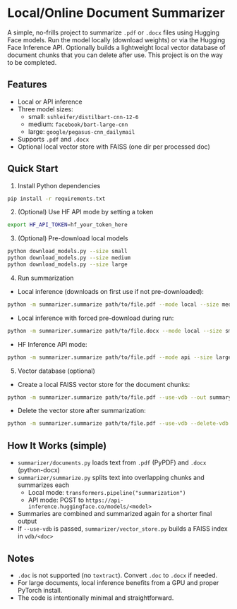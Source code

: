 # Local/Online Document Summarizer

A simple, no-frills project to summarize `.pdf` or `.docx` files using Hugging Face models. Run the model locally (download weights) or via the Hugging Face Inference API. Optionally builds a lightweight local vector database of document chunks that you can delete after use. This project is on the way to be completed.

## Features

- Local or API inference
- Three model sizes:
  - small: `sshleifer/distilbart-cnn-12-6`
  - medium: `facebook/bart-large-cnn`
  - large: `google/pegasus-cnn_dailymail`
- Supports `.pdf` and `.docx`
- Optional local vector store with FAISS (one dir per processed doc)

## Quick Start

1) Install Python dependencies

```bash
pip install -r requirements.txt
```

2) (Optional) Use HF API mode by setting a token

```bash
export HF_API_TOKEN=hf_your_token_here
```

3) (Optional) Pre-download local models

```bash
python download_models.py --size small
python download_models.py --size medium
python download_models.py --size large
```

4) Run summarization

- Local inference (downloads on first use if not pre-downloaded):

```bash
python -m summarizer.summarize path/to/file.pdf --mode local --size medium --out summary.txt
```

- Local inference with forced pre-download during run:

```bash
python -m summarizer.summarize path/to/file.docx --mode local --size small --download --out my_summary.txt
```

- HF Inference API mode:

```bash
python -m summarizer.summarize path/to/file.pdf --mode api --size large --out api_summary.txt
```

5) Vector database (optional)

- Create a local FAISS vector store for the document chunks:

```bash
python -m summarizer.summarize path/to/file.pdf --use-vdb --out summary.txt
```

- Delete the vector store after summarization:

```bash
python -m summarizer.summarize path/to/file.pdf --use-vdb --delete-vdb --out summary.txt
```

## How It Works (simple)

- `summarizer/documents.py` loads text from `.pdf` (PyPDF) and `.docx` (python-docx)
- `summarizer/summarize.py` splits text into overlapping chunks and summarizes each
  - Local mode: `transformers.pipeline("summarization")`
  - API mode: POST to `https://api-inference.huggingface.co/models/<model>`
- Summaries are combined and summarized again for a shorter final output
- If `--use-vdb` is passed, `summarizer/vector_store.py` builds a FAISS index in `vdb/<doc>`

## Notes

- `.doc` is not supported (no `textract`). Convert `.doc` to `.docx` if needed.
- For large documents, local inference benefits from a GPU and proper PyTorch install.
- The code is intentionally minimal and straightforward.
